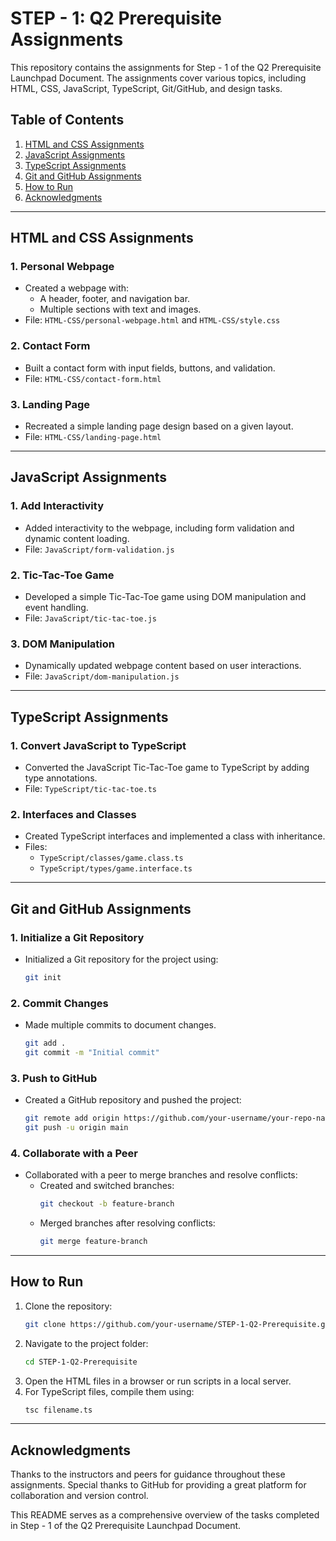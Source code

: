 # STEP - 1: Q2 Prerequisite Assignments

This repository contains the assignments for Step - 1 of the Q2 Prerequisite Launchpad Document. The assignments cover various topics, including HTML, CSS, JavaScript, TypeScript, Git/GitHub, and design tasks.

## Table of Contents

1. [HTML and CSS Assignments](#html-and-css-assignments)
2. [JavaScript Assignments](#javascript-assignments)
3. [TypeScript Assignments](#typescript-assignments)
4. [Git and GitHub Assignments](#git-and-github-assignments)
5. [How to Run](#how-to-run)
6. [Acknowledgments](#acknowledgments)

---

## HTML and CSS Assignments

### 1. Personal Webpage
- Created a webpage with:
  - A header, footer, and navigation bar.
  - Multiple sections with text and images.
- File: `HTML-CSS/personal-webpage.html` and `HTML-CSS/style.css`

### 2. Contact Form
- Built a contact form with input fields, buttons, and validation.
- File: `HTML-CSS/contact-form.html`

### 3. Landing Page
- Recreated a simple landing page design based on a given layout.
- File: `HTML-CSS/landing-page.html`

---

## JavaScript Assignments

### 1. Add Interactivity
- Added interactivity to the webpage, including form validation and dynamic content loading.
- File: `JavaScript/form-validation.js`

### 2. Tic-Tac-Toe Game
- Developed a simple Tic-Tac-Toe game using DOM manipulation and event handling.
- File: `JavaScript/tic-tac-toe.js`

### 3. DOM Manipulation
- Dynamically updated webpage content based on user interactions.
- File: `JavaScript/dom-manipulation.js`

---

## TypeScript Assignments

### 1. Convert JavaScript to TypeScript
- Converted the JavaScript Tic-Tac-Toe game to TypeScript by adding type annotations.
- File: `TypeScript/tic-tac-toe.ts`

### 2. Interfaces and Classes
- Created TypeScript interfaces and implemented a class with inheritance.
- Files:
  - `TypeScript/classes/game.class.ts`
  - `TypeScript/types/game.interface.ts`

---

## Git and GitHub Assignments

### 1. Initialize a Git Repository
- Initialized a Git repository for the project using:
  ```bash
  git init
  ```

### 2. Commit Changes
- Made multiple commits to document changes.
  ```bash
  git add .
  git commit -m "Initial commit"
  ```

### 3. Push to GitHub
- Created a GitHub repository and pushed the project:
  ```bash
  git remote add origin https://github.com/your-username/your-repo-name.git
  git push -u origin main
  ```

### 4. Collaborate with a Peer
- Collaborated with a peer to merge branches and resolve conflicts:
  - Created and switched branches:
    ```bash
    git checkout -b feature-branch
    ```
  - Merged branches after resolving conflicts:
    ```bash
    git merge feature-branch
    ```

---

## How to Run

1. Clone the repository:
   ```bash
   git clone https://github.com/your-username/STEP-1-Q2-Prerequisite.git
   ```
2. Navigate to the project folder:
   ```bash
   cd STEP-1-Q2-Prerequisite
   ```
3. Open the HTML files in a browser or run scripts in a local server.
4. For TypeScript files, compile them using:
   ```bash
   tsc filename.ts
   ```

---

## Acknowledgments

Thanks to the instructors and peers for guidance throughout these assignments. Special thanks to GitHub for providing a great platform for collaboration and version control.

This README serves as a comprehensive overview of the tasks completed in Step - 1 of the Q2 Prerequisite Launchpad Document.

